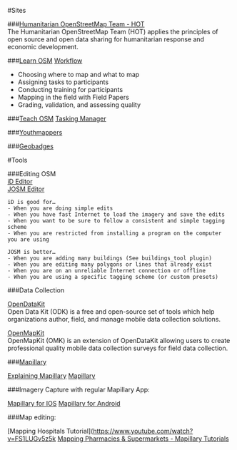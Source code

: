 #Sites

###[Humanitarian OpenStreetMap Team - HOT](https://hotosm.org/)  
The Humanitarian OpenStreetMap Team (HOT) applies the principles of open source and open data sharing for humanitarian response and economic development.

###[Learn OSM](http://learnosm.org/en/)
[Workflow](http://teachosm.org/en/workflow/workflow1) 
- Choosing where to map and what to map
- Assigning tasks to participants
- Conducting training for participants
- Mapping in the field with Field Papers
- Grading, validation, and assessing quality

###[Teach OSM](http://teachosm.org/en/)
[Tasking Manager](http://learnosm.org/en/coordination/tasking-manager/) 

###[Youthmappers](http://www.youthmappers.org/)

###[Geobadges](http://geobadges.org/#!/enterprise) 

#Tools

###Editing OSM  
[iD Editor](http://learnosm.org/en/beginner/id-editor/)  
[JOSM Editor](https://josm.openstreetmap.de/wiki/Introduction)  

    iD is good for…  
    - When you are doing simple edits
    - When you have fast Internet to load the imagery and save the edits
    - When you want to be sure to follow a consistent and simple tagging scheme
    - When you are restricted from installing a program on the computer you are using  

    JOSM is better…  
    - When you are adding many buildings (See buildings_tool plugin)
    - When you are editing many polygons or lines that already exist
    - When you are on an unreliable Internet connection or offline
    - When you are using a specific tagging scheme (or custom presets)

###Data Collection
 
 [OpenDataKit](https://opendatakit.org/)  
 Open Data Kit (ODK) is a free and open-source set of tools which help organizations author, field, and manage mobile data collection solutions. 
 
 [OpenMapKit](http://openmapkit.org/index.html)  
 OpenMapKit (OMK) is an extension of OpenDataKit allowing users to create professional quality mobile data collection surveys for field data collection. 
 
###[Mapillary](https://www.mapillary.com/map)
 
 [Explaining Mapillary](https://www.youtube.com/watch?v=sk6ubBz4p1Q)
 [Mapillary](https://www.youtube.com/watch?v=TC8-Baa5zW4)

###Imagery Capture with regular Mapillary App:

 [Mapillary for IOS](https://help.mapillary.com/hc/en-us/articles/115001636009-Mapillary-for-iOS)
 [Mapillary for Android](https://help.mapillary.com/hc/en-us/articles/115001661965-Mapillary-for-Android)

###Map editing:

 [Mapping Hospitals Tutorial](https://www.youtube.com/watch?v=FS1LUGv5z5k
 [Mapping Pharmacies & Supermarkets - Mapillary Tutorials](https://www.youtube.com/watch?v=I9XSkpZrW5s)



